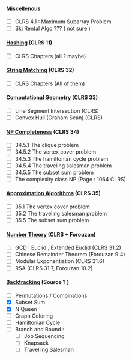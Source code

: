 #### <u>Miscellenous</u>
- [ ] CLRS 4.1 : Maximum Subarray Problem
- [ ] Ski Rental Algo ??? ( not sure )
#### <u>Hashing</u> (CLRS 11)
- [ ]  CLRS Chapters (all ? maybe)
#### <u>String Matching</u> (CLRS 32)
- [ ]  CLRS Chapters (All of them)
#### <u>Computational Geometry</u> (CLRS 33) 
- [ ]  Line Segment Intersection (CLRS)
- [ ] Convex Hull (Graham Scan) (CLRS)
#### <u>NP Completeness</u> (CLRS 34)
- [ ] 34.5.1 The clique problem
- [ ] 34.5.2 The vertex cover problem
- [ ] 34.5.3 The hamiltonian cycle problem
- [ ] 34.5.4 The traveling salesman problem
- [ ] 34.5.5 The subset sum problem
- [ ] The complexity class NP (Page : 1064 CLRS)
#### <u>Approximation Algorithms</u> (CLRS 35)
- [ ] 35.1 The vertex cover problem
- [ ] 35.2 The traveling salesman problem
- [ ] 35.5 The subset sum problem

#### <u>Number Theory</u> (CLRS + Forouzan)
- [ ] GCD : Euclid , Extended Euclid (CLRS 31.2)
- [ ] Chinese Remainder Theorem (Forouzan 9.4)
- [ ] Modular Exponentiation (CLRS 31.6)
- [ ] RSA (CLRS 31.7, Forouzan 10.2)

#### <u>Backtracking</u> (Source ? )
- [ ] Permutations / Combinations
- [x] Subset Sum
- [x] N Queen
- [ ] Graph Coloring
- [ ] Hamiltonian Cycle
- [ ] Branch and Bound : 
	- [ ] Job Sequencing
	- [ ] Knapsack
	- [ ] Travelling Salesman